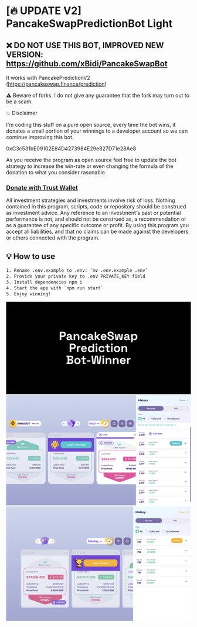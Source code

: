 # [🔥 UPDATE V2] PancakeSwapPredictionBot Light


## ❌ DO NOT USE THIS BOT, IMPROVED NEW VERSION: https://github.com/xBidi/PancakeSwapBot

It works with PancakePredictionV2 (https://pancakeswap.finance/prediction)

⚠️ Beware of forks. I do not give any guarantee that the fork may turn out to be a scam.

💥 Disclaimer

I'm coding this stuff on a pure open source, every time the bot wins, it donates a small portion of your winnings to a developer account so we can continue improving this bot.

0xC3c531bE09102E84D4273984E29e827D71e28Ae8

As you receive the program as open source feel free to update the bot strategy to increase the win-rate or even changing the formula of the donation to what you consider rasonable.

### [Donate with Trust Wallet](https://link.trustwallet.com/send?asset=c20000714&address=0xC3c531bE09102E84D4273984E29e827D71e28Ae8)

All investment strategies and investments involve risk of loss. Nothing contained in this program, scripts, code or repository should be construed as investment advice. Any reference to an investment's past or potential performance is not, and should not be construed as, a recommendation or as a guarantee of any specific outcome or profit. By using this program you accept all liabilities, and that no claims can be made against the developers or others connected with the program.

## 💡 How to use

```
1. Rename .env.example to .env: `mv .env.example .env`
2. Provide your private key to .env PRIVATE_KEY field
3. Install dependencies npm i
4. Start the app with `npm run start`
5. Enjoy winning!
```

![alt PancakeSwap Prediction Bot-Winner](images/ppw-image.png)
![alt PancakeSwap Prediction Bot-Winner Screenshot](images/ppw-image-2.png)
![alt Candle Genie Bot-Winner Screenshot](images/ppw-image-3.png)
